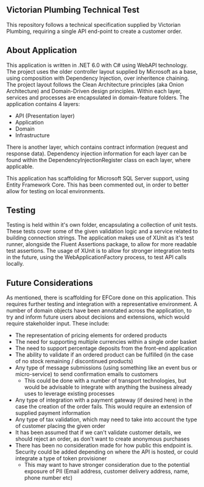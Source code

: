 ## Victorian Plumbing Technical Test
This repository follows a technical specification supplied by Victorian Plumbing, requiring a single API end-point to create a customer order.

## About Application

This application is written in .NET 6.0 with C# using WebAPI technology. The project uses the older controller layout supplied by Microsoft as a base, using composition with Dependency Injection, over inheritence chaining. The project layout follows the Clean Architecture principles (aka Onion Architecture) and Domain-Driven design principles. Within each layer, services and processes are encapsulated in domain-feature folders. The application contains 4 layers:

- API (Presentation layer)
- Application
- Domain
- Infrastructure

There is another layer, which contains contract information (request and response data).
Dependency injection information for each layer can be found within the DependencyInjectionRegister class on each layer, where applicable.

This application has scaffoliding for Microsoft SQL Server support, using Entity Framework Core. This has been commented out, in order to better allow for testing on local environments.


## Testing
Testing is held within it's own folder, encapsulating a collection of unit tests. These tests cover some of the given validation logic and a service related to building connection strings.
The application makes use of XUnit as it's test runner, alongside the Fluent Assertions package, to allow for more readable test assertions.
The usage of XUnit is to allow for stronger integration tests in the future, using the WebApplicationFactory process, to test API calls locally.

## Future Considerations
As mentioned, there is scaffolding for EFCore done on this application. This requires further testing and integration with a representative environment.
A number of domain objects have been annotated across the application, to try and inform future users about decisions and extensions, which would require stakeholder input. These include:
- The representation of pricing elements for ordered products
- The need for supporting multiple currencies within a single order basket
- The need to support percentage deposits from the front-end application
- The ability to validate if an ordered product can be fulfilled (in the case of no stock remaining / discontinued products)
- Any type of message submissions (using something like an event bus or micro-service) to send confirmation emails to customers
  - This could be done with a number of transport technologies, but would be advisable to integrate with anything the business already uses to leverage existing processes
- Any type of integration with a payment gateway (if desired here) in the case the creation of the order fails. This would require an extension of supplied payment information
- Any type of tax validation, which may need to take into account the type of customer placing the given order
- It has been assumed that if we can't validate customer details, we should reject an order, as don't want to create anonymous purchases
- There has been no consideration made for how public this endpoint is. Security could be added depending on where the API is hosted, or could integrate a type of token provisioner
  - This may want to have stronger consideration due to the potential exposure of PII (Email address, customer delivery address, name, phone number etc)
